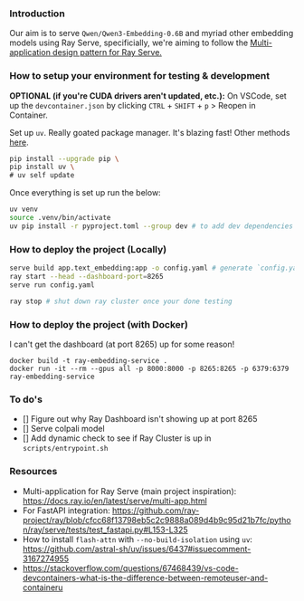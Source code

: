 ### Introduction

Our aim is to serve `Qwen/Qwen3-Embedding-0.6B` and myriad other embedding models using Ray Serve, specificially, we're aiming to follow the [Multi-application design pattern for Ray Serve.](https://docs.ray.io/en/latest/serve/multi-app.html)

### How to setup your environment for testing & development
**OPTIONAL (if you're CUDA drivers aren't updated, etc.):** On VSCode, set up the `devcontainer.json` by clicking `CTRL` + `SHIFT` + `p` > Reopen in Container.

Set up `uv`. Really goated package manager. It's blazing fast! Other methods [here]((https://docs.astral.sh/uv/getting-started/installation/#installation-methods)).

```bash
pip install --upgrade pip \
pip install uv \
# uv self update
```

Once everything is set up run the below:

```bash
uv venv
source .venv/bin/activate
uv pip install -r pyproject.toml --group dev # to add dev dependencies
```

### How to deploy the project (Locally)

```bash
serve build app.text_embedding:app -o config.yaml # generate `config.yaml` (if you haven't)
ray start --head --dashboard-port=8265
serve run config.yaml

ray stop # shut down ray cluster once your done testing
```

### How to deploy the project (with Docker)
I can't get the dashboard (at port 8265) up for some reason!

```
docker build -t ray-embedding-service .
docker run -it --rm --gpus all -p 8000:8000 -p 8265:8265 -p 6379:6379 ray-embedding-service
```

### To do's
- [] Figure out why Ray Dashboard isn't showing up at port 8265
- [] Serve colpali model
- [] Add dynamic check to see if Ray Cluster is up in `scripts/entrypoint.sh`

### Resources

- Multi-application for Ray Serve (main project inspiration): https://docs.ray.io/en/latest/serve/multi-app.html
- For FastAPI integration: https://github.com/ray-project/ray/blob/cfcc68f13798eb5c2c9888a089d4b9c95d21b7fc/python/ray/serve/tests/test_fastapi.py#L153-L325
- How to install `flash-attn` with `--no-build-isolation` using `uv`: https://github.com/astral-sh/uv/issues/6437#issuecomment-3167274955
- https://stackoverflow.com/questions/67468439/vs-code-devcontainers-what-is-the-difference-between-remoteuser-and-containeru